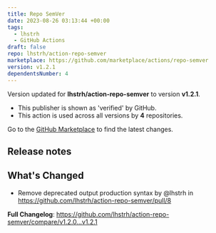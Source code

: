 ```yaml
---
title: Repo SemVer
date: 2023-08-26 03:13:44 +00:00
tags:
  - lhstrh
  - GitHub Actions
draft: false
repo: lhstrh/action-repo-semver
marketplace: https://github.com/marketplace/actions/repo-semver
version: v1.2.1
dependentsNumber: 4
---
```



Version updated for **lhstrh/action-repo-semver** to version **v1.2.1**.
- This publisher is shown as 'verified' by GitHub.
- This action is used across all versions by **4** repositories.

Go to the [GitHub Marketplace](https://github.com/marketplace/actions/repo-semver) to find the latest changes.

## Release notes

## What's Changed
* Remove deprecated output production syntax by @lhstrh in https://github.com/lhstrh/action-repo-semver/pull/8


**Full Changelog**: https://github.com/lhstrh/action-repo-semver/compare/v1.2.0...v1.2.1

